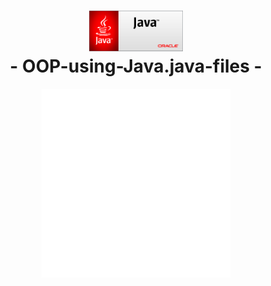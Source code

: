 <h1 align="center"><b><img width= "150px" alt="GIF" src="https://github.com/Nirmana-KAS/Tempate-Photo/blob/main/java8_splash.gif"/> 
<br> - OOP-using-Java.java-files -</b></h1> 

<p align="center" ><img  width= "60%" alt="GIF" src="https://github.com/Nirmana-KAS/Tempate-Photo/blob/main/RD7ZtJ71LR.gif" /></p>
